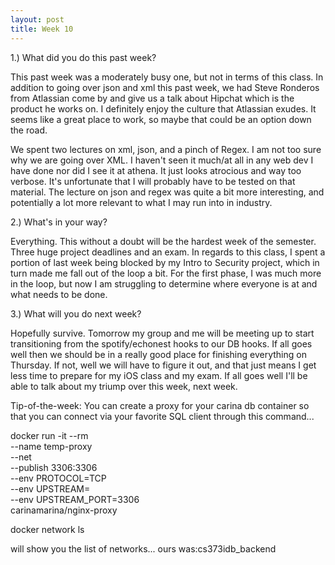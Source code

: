 ```yaml
---
layout: post
title: Week 10
---
```


1.) What did you do this past week?

This past week was a moderately busy one, but not in terms of this class. In addition to going over json and xml this past week, we had Steve Ronderos from Atlassian come by and give us a talk about Hipchat which is the product he works on. I definitely enjoy the culture that Atlassian exudes. It seems like a great place to work, so maybe that could be an option down the road. 

We spent two lectures on xml, json, and a pinch of Regex. I am not too sure why we are going over XML. I haven't seen it much/at all in any web dev I have done nor did I see it at athena. It just looks atrocious and way too verbose. It's unfortunate that I will probably have to be tested on that material. The lecture on json and regex was quite a bit more interesting, and potentially a lot more relevant to what I may run into in industry.  

2.) What's in your way?

Everything. This without a doubt will be the hardest week of the semester. Three huge project deadlines and an exam. 
In regards to this class, I spent a portion of last week being blocked by my Intro to Security project, which in turn made me fall out of the loop a bit. For the first phase, I was much more in the loop, but now I am struggling to determine where everyone is at and what needs to be done.

3.) What will you do next week?

Hopefully survive. Tomorrow my group and me will be meeting up to start transitioning from the spotify/echonest hooks to our DB hooks. If all goes well then we should be in a really good place for finishing everything on Thursday. If not, well we will have to figure it out, and that just means I get less time to prepare for my iOS class and my exam. If all goes well I'll be able to talk about my triump over this week, next week. 

Tip-of-the-week: You can create a proxy for your carina db container so that you can connect via your favorite SQL client through this command...

docker run -it --rm \
--name temp-proxy \
--net <yourBackEnd> \
--publish 3306:3306 \
--env PROTOCOL=TCP \
--env UPSTREAM=<yourDB> \
--env UPSTREAM_PORT=3306 \
carinamarina/nginx-proxy

docker network ls 

will show you the list of networks... ours was:cs373idb_backend
